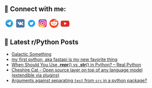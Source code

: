 ## 🔎 Connect with me:
[<img src="https://github.com/bullbesh/bullbesh/blob/main/images/Telegram.png" width="32" height="32" />](https://t.me/bullbesh)
[<img src="https://github.com/bullbesh/bullbesh/blob/main/images/VK.png" width="32" height="32" />](https://vk.com/bullbesh)
[<img src="https://github.com/bullbesh/bullbesh/blob/main/images/Twitter.png" width="32" height="32" />](https://twitter.com/bullbesh1)
[<img src="https://github.com/bullbesh/bullbesh/blob/main/images/Instagram.png" width="32" height="32" />](https://www.instagram.com/bullbesh)
[<img src="https://github.com/bullbesh/bullbesh/blob/main/images/Reddit.png" width="32" height="32" />](https://www.reddit.com/user/bullbesh)
[<img src="https://github.com/bullbesh/bullbesh/blob/main/images/YouTube.png" width="32" height="32" />](https://www.youtube.com/channel/UCtfjRs6uzgq5mfm8S06WTcg)

## 📕 Latest r/Python Posts
<!-- BLOG-POST-LIST:START -->
- [Galactic Something](https://www.reddit.com/r/Python/comments/11zo0ou/galactic_something/)
- [my first python, aka fastapi is my new favorite thing](https://www.reddit.com/r/Python/comments/11zmn7x/my_first_python_aka_fastapi_is_my_new_favorite/)
- [When Should You Use .__repr__&lpar;&rpar; vs .__str__&lpar;&rpar; in Python? – Real Python](https://www.reddit.com/r/Python/comments/11zl8pi/when_should_you_use_repr_vs_str_in_python_real/)
- [Cheshire Cat - Open source layer on top of any language model &lpar;extendible via plugins&rpar;](https://www.reddit.com/r/Python/comments/11zk83o/cheshire_cat_open_source_layer_on_top_of_any/)
- [Arguments against separating `test` from `src` in a python package?](https://www.reddit.com/r/Python/comments/11zjjzy/arguments_against_separating_test_from_src_in_a/)
<!-- BLOG-POST-LIST:END -->
